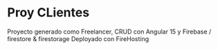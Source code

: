 # Proy CLientes

Proyecto generado como Freelancer, CRUD con Angular 15 y Firebase / firestore & firestorage
Deployado con FireHosting